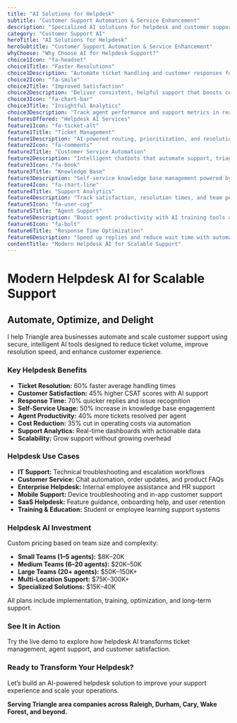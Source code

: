 ```yaml
---
title: "AI Solutions for Helpdesk"
subtitle: "Customer Support Automation & Service Enhancement"
description: "Specialized AI solutions for helpdesk and customer support in the Triangle area. From ticket management and service automation to knowledge base optimization and support analytics—built for efficiency and satisfaction."
category: "Customer Support AI"
heroTitle: "AI Solutions for Helpdesk"
heroSubtitle: "Customer Support Automation & Service Enhancement"
whyChoose: "Why Choose AI for Helpdesk Support?"
choice1Icon: "fa-headset"
choice1Title: "Faster Resolutions"
choice1Description: "Automate ticket handling and customer responses for 60% faster resolutions"
choice2Icon: "fa-smile"
choice2Title: "Improved Satisfaction"
choice2Description: "Deliver consistent, helpful support that boosts customer experience"
choice3Icon: "fa-chart-bar"
choice3Title: "Insightful Analytics"
choice3Description: "Track agent performance and support metrics in real time with AI-driven insights"
featuresOffered: "Helpdesk AI Services"
feature1Icon: "fa-ticket-alt"
feature1Title: "Ticket Management"
feature1Description: "AI-powered routing, prioritization, and resolution automation for helpdesk tickets"
feature2Icon: "fa-comments"
feature2Title: "Customer Service Automation"
feature2Description: "Intelligent chatbots that automate support, triage issues, and escalate when needed"
feature3Icon: "fa-book"
feature3Title: "Knowledge Base"
feature3Description: "Self-service knowledge base management powered by AI for content optimization"
feature4Icon: "fa-chart-line"
feature4Title: "Support Analytics"
feature4Description: "Track satisfaction, resolution times, and team performance with AI insights"
feature5Icon: "fa-user-cog"
feature5Title: "Agent Support"
feature5Description: "Boost agent productivity with AI training tools and real-time assistive recommendations"
feature6Icon: "fa-bolt"
feature6Title: "Response Time Optimization"
feature6Description: "Speed up replies and reduce wait time with automated suggestions and resolutions"
contentTitle: "Modern Helpdesk AI for Scalable Support"
---
```


# Modern Helpdesk AI for Scalable Support

## Automate, Optimize, and Delight

I help Triangle area businesses automate and scale customer support using secure, intelligent AI tools designed to reduce ticket volume, improve resolution speed, and enhance customer experience.

### Key Helpdesk Benefits

- **Ticket Resolution:** 60% faster average handling times  
- **Customer Satisfaction:** 45% higher CSAT scores with AI support  
- **Response Time:** 70% quicker replies and issue recognition  
- **Self-Service Usage:** 50% increase in knowledge base engagement  
- **Agent Productivity:** 40% more tickets resolved per agent  
- **Cost Reduction:** 35% cut in operating costs via automation  
- **Support Analytics:** Real-time dashboards with actionable data  
- **Scalability:** Grow support without growing overhead  

### Helpdesk Use Cases

- **IT Support:** Technical troubleshooting and escalation workflows  
- **Customer Service:** Chat automation, order updates, and product FAQs  
- **Enterprise Helpdesk:** Internal employee assistance and HR support  
- **Mobile Support:** Device troubleshooting and in-app customer support  
- **SaaS Helpdesk:** Feature guidance, onboarding help, and user retention  
- **Training & Education:** Student or employee learning support systems  

### Helpdesk AI Investment

Custom pricing based on team size and complexity:

- **Small Teams (1–5 agents):** $8K–20K  
- **Medium Teams (6–20 agents):** $20K–50K  
- **Large Teams (20+ agents):** $50K–150K+  
- **Multi-Location Support:** $75K–300K+  
- **Specialized Solutions:** $15K–40K  

All plans include implementation, training, optimization, and long-term support.

### See It in Action

Try the live demo to explore how helpdesk AI transforms ticket management, agent support, and customer satisfaction.

### Ready to Transform Your Helpdesk?

Let’s build an AI-powered helpdesk solution to improve your support experience and scale your operations.

**Serving Triangle area companies across Raleigh, Durham, Cary, Wake Forest, and beyond.**
